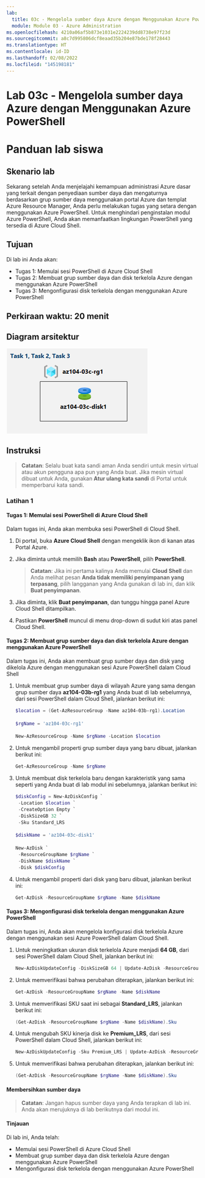 ```yaml
---
lab:
  title: 03c - Mengelola sumber daya Azure dengan Menggunakan Azure PowerShell
  module: Module 03 - Azure Administration
ms.openlocfilehash: 4210a06af5b873e1031e2224239dd8738e97f23d
ms.sourcegitcommit: a8c7d995806dcf8eaad35b204e87bde178f28443
ms.translationtype: HT
ms.contentlocale: id-ID
ms.lasthandoff: 02/08/2022
ms.locfileid: "145198181"
---
```

# <a name="lab-03c---manage-azure-resources-by-using-azure-powershell"></a>Lab 03c - Mengelola sumber daya Azure dengan Menggunakan Azure PowerShell
# <a name="student-lab-manual"></a>Panduan lab siswa

## <a name="lab-scenario"></a>Skenario lab

Sekarang setelah Anda menjelajahi kemampuan administrasi Azure dasar yang terkait dengan penyediaan sumber daya dan mengaturnya berdasarkan grup sumber daya menggunakan portal Azure dan templat Azure Resource Manager, Anda perlu melakukan tugas yang setara dengan menggunakan Azure PowerShell. Untuk menghindari penginstalan modul Azure PowerShell, Anda akan memanfaatkan lingkungan PowerShell yang tersedia di Azure Cloud Shell.

## <a name="objectives"></a>Tujuan

Di lab ini Anda akan:

+ Tugas 1: Memulai sesi PowerShell di Azure Cloud Shell
+ Tugas 2: Membuat grup sumber daya dan disk terkelola Azure dengan menggunakan Azure PowerShell
+ Tugas 3: Mengonfigurasi disk terkelola dengan menggunakan Azure PowerShell

## <a name="estimated-timing-20-minutes"></a>Perkiraan waktu: 20 menit

## <a name="architecture-diagram"></a>Diagram arsitektur

![gambar](../media/lab03c.png)

## <a name="instructions"></a>Instruksi

> **Catatan**:  Selalu buat kata sandi aman Anda sendiri untuk mesin virtual atau akun pengguna apa pun yang Anda buat. Jika mesin virtual dibuat untuk Anda, gunakan **Atur ulang kata sandi** di Portal untuk memperbarui kata sandi. 

### <a name="exercise-1"></a>Latihan 1

#### <a name="task-1-start-a-powershell-session-in-azure-cloud-shell"></a>Tugas 1: Memulai sesi PowerShell di Azure Cloud Shell

Dalam tugas ini, Anda akan membuka sesi PowerShell di Cloud Shell. 

1. Di portal, buka **Azure Cloud Shell** dengan mengeklik ikon di kanan atas Portal Azure.

1. Jika diminta untuk memilih **Bash** atau **PowerShell**, pilih **PowerShell**. 

    >**Catatan**: Jika ini pertama kalinya Anda memulai **Cloud Shell** dan Anda melihat pesan **Anda tidak memiliki penyimpanan yang terpasang**, pilih langganan yang Anda gunakan di lab ini, dan klik **Buat penyimpanan**. 

1. Jika diminta, klik **Buat penyimpanan**, dan tunggu hingga panel Azure Cloud Shell ditampilkan. 

1. Pastikan **PowerShell** muncul di menu drop-down di sudut kiri atas panel Cloud Shell.

#### <a name="task-2-create-a-resource-group-and-an-azure-managed-disk-by-using-azure-powershell"></a>Tugas 2: Membuat grup sumber daya dan disk terkelola Azure dengan menggunakan Azure PowerShell

Dalam tugas ini, Anda akan membuat grup sumber daya dan disk yang dikelola Azure dengan menggunakan sesi Azure PowerShell dalam Cloud Shell

1. Untuk membuat grup sumber daya di wilayah Azure yang sama dengan grup sumber daya **az104-03b-rg1** yang Anda buat di lab sebelumnya, dari sesi PowerShell dalam Cloud Shell, jalankan berikut ini:

   ```powershell
   $location = (Get-AzResourceGroup -Name az104-03b-rg1).Location

   $rgName = 'az104-03c-rg1'

   New-AzResourceGroup -Name $rgName -Location $location
   ```
1. Untuk mengambil properti grup sumber daya yang baru dibuat, jalankan berikut ini:

   ```powershell
   Get-AzResourceGroup -Name $rgName
   ```
1. Untuk membuat disk terkelola baru dengan karakteristik yang sama seperti yang Anda buat di lab modul ini sebelumnya, jalankan berikut ini:

   ```powershell
   $diskConfig = New-AzDiskConfig `
    -Location $location `
    -CreateOption Empty `
    -DiskSizeGB 32 `
    -Sku Standard_LRS

   $diskName = 'az104-03c-disk1'

   New-AzDisk `
    -ResourceGroupName $rgName `
    -DiskName $diskName `
    -Disk $diskConfig
   ```

1. Untuk mengambil properti dari disk yang baru dibuat, jalankan berikut ini:

   ```powershell
   Get-AzDisk -ResourceGroupName $rgName -Name $diskName
   ```

#### <a name="task-3-configure-the-managed-disk-by-using-azure-powershell"></a>Tugas 3: Mengonfigurasi disk terkelola dengan menggunakan Azure PowerShell

Dalam tugas ini, Anda akan mengelola konfigurasi disk terkelola Azure dengan menggunakan sesi Azure PowerShell dalam Cloud Shell. 

1. Untuk meningkatkan ukuran disk terkelola Azure menjadi **64 GB**, dari sesi PowerShell dalam Cloud Shell, jalankan berikut ini:

   ```powershell
   New-AzDiskUpdateConfig -DiskSizeGB 64 | Update-AzDisk -ResourceGroupName $rgName -DiskName $diskName
   ```

1. Untuk memverifikasi bahwa perubahan diterapkan, jalankan berikut ini:

   ```powershell
   Get-AzDisk -ResourceGroupName $rgName -Name $diskName
   ```

1. Untuk memverifikasi SKU saat ini sebagai **Standard_LRS**, jalankan berikut ini:

   ```powershell
   (Get-AzDisk -ResourceGroupName $rgName -Name $diskName).Sku
   ```

1. Untuk mengubah SKU kinerja disk ke **Premium_LRS**, dari sesi PowerShell dalam Cloud Shell, jalankan berikut ini:

   ```powershell
   New-AzDiskUpdateConfig -Sku Premium_LRS | Update-AzDisk -ResourceGroupName $rgName -DiskName $diskName
   ```

1. Untuk memverifikasi bahwa perubahan diterapkan, jalankan berikut ini:

   ```powershell
   (Get-AzDisk -ResourceGroupName $rgName -Name $diskName).Sku
   ```

#### <a name="clean-up-resources"></a>Membersihkan sumber daya

   >**Catatan**: Jangan hapus sumber daya yang Anda terapkan di lab ini. Anda akan merujuknya di lab berikutnya dari modul ini.

#### <a name="review"></a>Tinjauan

Di lab ini, Anda telah:

- Memulai sesi PowerShell di Azure Cloud Shell
- Membuat grup sumber daya dan disk terkelola Azure dengan menggunakan Azure PowerShell
- Mengonfigurasi disk terkelola dengan menggunakan Azure PowerShell

